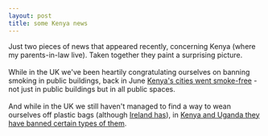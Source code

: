 ```yaml
---
layout: post
title: some Kenya news
---
```


<div class="entry-item s2-entrytext">Just two pieces of news that appeared recently, concerning Kenya (where my parents-in-law live). Taken together they paint a surprising picture.<br/><br/>While in the UK we've been heartily congratulating ourselves on banning smoking in public buildings, back in June <a href="http://news.bbc.co.uk/1/hi/world/africa/6291132.stm" rel="nofollow">Kenya's cities went smoke-free</a> - not just in public buildings but in all public spaces.<br/><br/>And while in the UK we still haven't managed to find a way to wean ourselves off plastic bags (although <a href="http://news.bbc.co.uk/1/hi/world/europe/2205419.stm" rel="nofollow">Ireland has</a>), in <a href="http://news.bbc.co.uk/1/hi/world/africa/6754127.stm" rel="nofollow">Kenya and Uganda they have banned certain types of them</a>.</div>